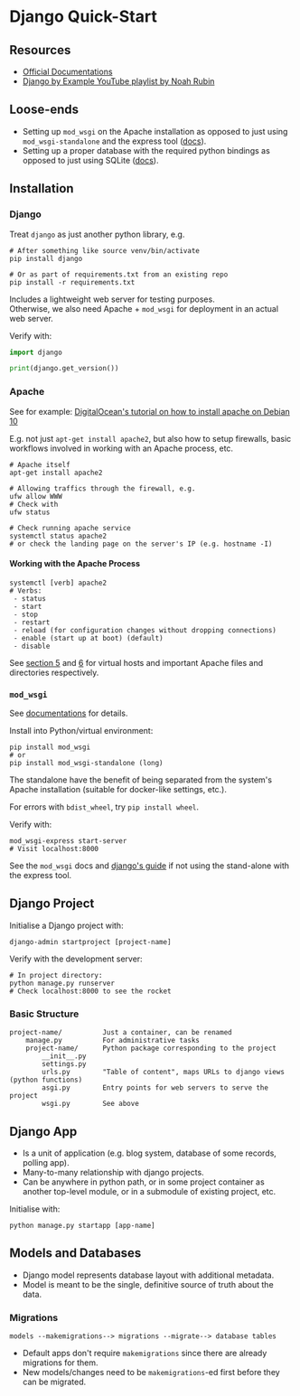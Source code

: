 # Django Quick-Start

## Resources

* [Official Documentations](https://docs.djangoproject.com/en/3.1/)
* [Django by Example YouTube playlist by Noah Rubin](https://www.youtube.com/playlist?list=PLAF3anQEEkzS-mjdX7s-D63bjLWRdhuFM)

## Loose-ends

* Setting up `mod_wsgi` on the Apache installation as opposed to just using `mod_wsgi-standalone` and the express tool ([docs](https://docs.djangoproject.com/en/3.1/topics/install/#install-apache-and-mod-wsgi)).
* Setting up a proper database with the required python bindings as opposed to just using SQLite ([docs](https://docs.djangoproject.com/en/3.1/topics/install/#get-your-database-running)).

## Installation

### Django

Treat `django` as just another python library, e.g.
```shell
# After something like source venv/bin/activate
pip install django

# Or as part of requirements.txt from an existing repo
pip install -r requirements.txt
```

Includes a lightweight web server for testing purposes.  
Otherwise, we also need Apache + `mod_wsgi` for deployment in an actual web server.

Verify with:
```python
import django

print(django.get_version())
```

### Apache

See for example: [DigitalOcean's tutorial on how to install apache on Debian 10](https://www.digitalocean.com/community/tutorials/how-to-install-the-apache-web-server-on-debian-10)

E.g. not just `apt-get install apache2`, but also how to setup firewalls, basic workflows involved in working with an Apache process, etc.

```shell
# Apache itself
apt-get install apache2

# Allowing traffics through the firewall, e.g.
ufw allow WWW
# Check with
ufw status

# Check running apache service
systemctl status apache2
# or check the landing page on the server's IP (e.g. hostname -I)
```

#### Working with the Apache Process

```shell
systemctl [verb] apache2
# Verbs:
 - status
 - start
 - stop
 - restart
 - reload (for configuration changes without dropping connections)
 - enable (start up at boot) (default)
 - disable
```

See [section 5](https://www.digitalocean.com/community/tutorials/how-to-install-the-apache-web-server-on-debian-10#step-5-%E2%80%94-setting-up-virtual-hosts-(recommended)) and [6](https://www.digitalocean.com/community/tutorials/how-to-install-the-apache-web-server-on-debian-10#step-6-%E2%80%93-getting-familiar-with-important-apache-files-and-directories) for virtual hosts and important Apache files and directories respectively.

### `mod_wsgi`

See [documentations](https://modwsgi.readthedocs.io/en/develop/) for details.

Install into Python/virtual environment:
```shell
pip install mod_wsgi
# or
pip install mod_wsgi-standalone (long)
```

The standalone have the benefit of being separated from the system's Apache installation (suitable for docker-like settings, etc.).

For errors with `bdist_wheel`, try `pip install wheel`.

Verify with:
```shell
mod_wsgi-express start-server
# Visit localhost:8000
```

See the `mod_wsgi` docs and [django's guide](https://docs.djangoproject.com/en/3.1/howto/deployment/wsgi/modwsgi/) if not using the stand-alone with the express tool.

## Django Project

Initialise a Django project with:
```shell
django-admin startproject [project-name]
```

Verify with the development server:
```shell
# In project directory:
python manage.py runserver
# Check localhost:8000 to see the rocket
```

### Basic Structure

```
project-name/          Just a container, can be renamed
    manage.py          For administrative tasks
    project-name/      Python package corresponding to the project
        __init__.py
        settings.py
        urls.py        "Table of content", maps URLs to django views (python functions)
        asgi.py        Entry points for web servers to serve the project
        wsgi.py        See above
```

## Django App

* Is a unit of application (e.g. blog system, database of some records, polling app).
* Many-to-many relationship with django projects.
* Can be anywhere in python path, or in some project container as another top-level module, or in a submodule of existing project, etc.

Initialise with:
```shell
python manage.py startapp [app-name]
```

## Models and Databases

* Django model represents database layout with additional metadata.
* Model is meant to be the single, definitive source of truth about the data.

### Migrations

```
models --makemigrations--> migrations --migrate--> database tables
```

* Default apps don't require `makemigrations` since there are already migrations for them.
* New models/changes need to be `makemigrations`-ed first before they can be migrated.
